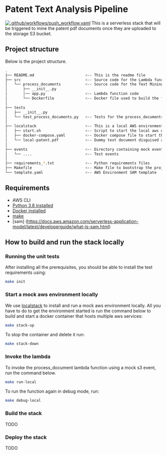 # Patent Text Analysis Pipeline
[![.github/workflows/push_workflow.yaml](https://github.com/patent-analysis/ta/actions/workflows/push_workflow.yaml/badge.svg)](https://github.com/patent-analysis/ta/actions/workflows/push_workflow.yaml)
This is a serverless stack that will be triggered to mine the patent pdf documents once they are uploaded to the storage S3 bucket.


## Project structure
Below is the project structure.
```bash
.
├── README.md                       <-- This is the readme file
├── src                             <-- Source code for the Lambda functions
│   └── process_documents           <-- Source code for the Text Mining Lambda function
│       ├── __init__.py
│       │── app.py                  <-- Lambda function code
│       └── Dockerfile              <-- Docker file used to build the function.
│
├── tests
│   ├── __init__.py
│   └── test_process_documents.py   <-- Tests for the process_documents  function.
│
├── localstack                      <-- This is a local AWS environment that can be started locally.
│   ├── start.sh                    <-- Script to start the local aws environment.
│   ├── docker-compose.yaml         <-- Docker compose file to start the build and run the docker environment.
│   └── local-patent.pdf            <-- Dummy text document disguised as pdf for testing.
│
├── events                          <-- Directory containing mock events to use for testing.
│   └── ....                        <-- Test events
│
├── requirements_*.txt              <-- Python requirements files
├── Makefile                        <-- Make file to bootstrap the project scripts           
└── template.yaml                   <-- AWS Environment SAM template
```


## Requirements
* AWS CLI
* [Python 3.8 installed](https://www.python.org/downloads/)
* [Docker installed](https://www.docker.com/community-edition)
* [make](https://www.docker.com/community-edition)
* [sam] (https://docs.aws.amazon.com/serverless-application-model/latest/developerguide/what-is-sam.html)

## How to build and run the stack locally

### Running the unit tests
After installing all the prerequisites, you should be able to install the test requirements using:

```bash
make init
```

### Start a mock aws environment locally
We use [localstack](https://github.com/localstack/localstack) to install and run a mock aws environment locally. All you have to do to get the environment started is run the command below to build and start a docker container that hosts multiple aws services:

```bash
make stack-up
```
To stop the container and delete it run:

```bash
make stack-down
```

### Invoke the lambda
To invoke the process_document lambda function using a mock s3 event, run the command below.

```bash
make run-local
```

To run the function again in debug mode, run:

```bash
make debug-local
```

### Build the stack
TODO

### Deploy the stack
TODO